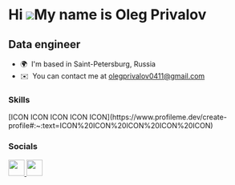 Hi ![](https://user-images.githubusercontent.com/18350557/176309783-0785949b-9127-417c-8b55-ab5a4333674e.gif)My name is Oleg Privalov
=====================================================================================================================================

Data engineer
-------------

* 🌍  I'm based in Saint-Petersburg, Russia
* ✉️  You can contact me at [olegprivalov0411@gmail.com](mailto:olegprivalov0411@gmail.com)

### Skills


<p align="left">
[ICON ICON ICON ICON ICON](https://www.profileme.dev/create-profile#:~:text=ICON%20ICON%20ICON%20ICON%20ICON)
</p>


### Socials

<p align="left"> <a href="https://www.github.com/Oleg0411" target="_blank" rel="noreferrer"> <picture> <source media="(prefers-color-scheme: dark)" srcset="https://raw.githubusercontent.com/danielcranney/readme-generator/main/public/icons/socials/github-dark.svg" /> <source media="(prefers-color-scheme: light)" srcset="https://raw.githubusercontent.com/danielcranney/readme-generator/main/public/icons/socials/github.svg" /> <img src="https://raw.githubusercontent.com/danielcranney/readme-generator/main/public/icons/socials/github.svg" width="32" height="32" /> </picture> </a> <a href="https://www.linkedin.com/in/OlegPrivalov" target="_blank" rel="noreferrer"> <picture> <source media="(prefers-color-scheme: dark)" srcset="undefined" /> <source media="(prefers-color-scheme: light)" srcset="https://raw.githubusercontent.com/danielcranney/readme-generator/main/public/icons/socials/linkedin.svg" /> <img src="https://raw.githubusercontent.com/danielcranney/readme-generator/main/public/icons/socials/linkedin.svg" width="32" height="32" /> </picture> </a></p>
